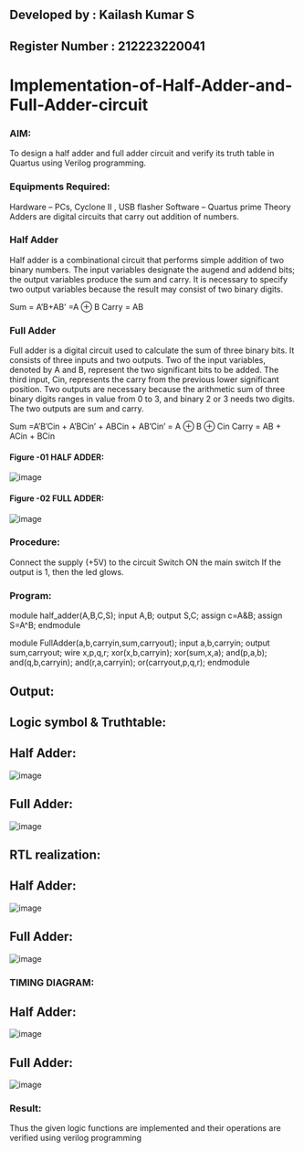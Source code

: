 ## Developed by : Kailash Kumar S
## Register Number : 212223220041
# Implementation-of-Half-Adder-and-Full-Adder-circuit
### AIM:
To design a half adder and full adder circuit and verify its truth table in Quartus using Verilog programming.

### Equipments Required:
Hardware – PCs, Cyclone II , USB flasher
Software – Quartus prime
Theory
Adders are digital circuits that carry out addition of numbers.

### Half Adder
Half adder is a combinational circuit that performs simple addition of two binary numbers. The input variables designate the augend and addend bits; the output variables produce the sum and carry. It is necessary to specify two output variables because the result may consist of two binary digits.

Sum = A’B+AB’ =A ⊕ B Carry = AB

### Full Adder
Full adder is a digital circuit used to calculate the sum of three binary bits. It consists of three inputs and two outputs. Two of the input variables, denoted by A and B, represent the two significant bits to be added. The third input, Cin, represents the carry from the previous lower significant position. Two outputs are necessary because the arithmetic sum of three binary digits ranges in value from 0 to 3, and binary 2 or 3 needs two digits. The two outputs are sum and carry.

Sum =A’B’Cin + A’BCin’ + ABCin + AB’Cin’ = A ⊕ B ⊕ Cin Carry = AB + ACin + BCin
#### Figure -01 HALF ADDER:
 ![image](https://user-images.githubusercontent.com/36288975/163552156-a13e5a56-c638-4110-97d9-8896907c8d25.png)
#### Figure -02 FULL ADDER:
![image](https://user-images.githubusercontent.com/36288975/163552057-b3547877-6d07-45b4-b7e0-bcfebfad9e1d.png) 

### Procedure:
Connect the supply (+5V) to the circuit
Switch ON the main switch
If the output is 1, then the led glows.
### Program:
module half_adder(A,B,C,S);
input A,B;
output S,C;
assign c=A&B;
assign S=A^B;
endmodule

module FullAdder(a,b,carryin,sum,carryout);
input a,b,carryin;
output sum,carryout;
wire x,p,q,r;
xor(x,b,carryin);
xor(sum,x,a);
and(p,a,b);
and(q,b,carryin);
and(r,a,carryin);
or(carryout,p,q,r);
endmodule
## Output:
## Logic symbol & Truthtable:
## Half Adder:
![image](https://github.com/kailash2506/Exp-02-Implementation-of-Half-Adder-and-Full-Adder-circuit/assets/149034874/03446362-314d-4448-bbbc-30e71fda1296)
## Full Adder:
![image](https://github.com/kailash2506/Exp-02-Implementation-of-Half-Adder-and-Full-Adder-circuit/assets/149034874/4c0018cd-eb4a-490a-9f30-c9b96fed6dc1)
## RTL realization:
## Half Adder:
![image](https://github.com/kailash2506/Exp-02-Implementation-of-Half-Adder-and-Full-Adder-circuit/assets/149034874/35bbce60-d4c4-4d11-aba6-c1cc1132f9b6)
## Full Adder:
![image](https://github.com/kailash2506/Exp-02-Implementation-of-Half-Adder-and-Full-Adder-circuit/assets/149034874/c561642f-a2a8-4a69-b3c8-a6405b66cc78)
### TIMING DIAGRAM:
## Half Adder:
![image](https://github.com/kailash2506/Exp-02-Implementation-of-Half-Adder-and-Full-Adder-circuit/assets/149034874/06fc324d-5708-4887-995c-d96f9c422c5b)
## Full Adder:
![image](https://github.com/kailash2506/Exp-02-Implementation-of-Half-Adder-and-Full-Adder-circuit/assets/149034874/b5c34f1b-ecd6-4305-b8be-b4246c3a667b)
### Result:
Thus the given logic functions are implemented and their operations are verified using verilog programming
